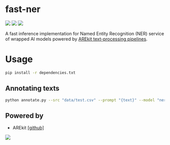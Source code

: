 # fast-ner 
![](https://img.shields.io/badge/Python-3.9-brightgreen.svg)
![](https://img.shields.io/badge/AREkit-0.25.0-orange.svg)
[![](https://colab.research.google.com/assets/colab-badge.svg)](https://colab.research.google.com/github/nicolay-r/ner-service/blob/main/NER_annotation_service.ipynb)

A fast inference implementation for Named Entity Recognition (NER) service of wrapped AI models powered by 
[AREkit text-processing pipelines](https://github.com/nicolay-r/AREkit/wiki/Pipelines:-Text-Processing).

# Usage

```bash
pip install -r dependencies.txt
```

## Annotating texts

```bash
python annotate.py --src "data/test.csv" --prompt "{text}" --model "ner_ontonotes_bert"
```

## Powered by

* AREkit [[github]](https://github.com/nicolay-r/AREkit)

<p float="left">
<a href="https://github.com/nicolay-r/AREkit"><img src="https://github.com/nicolay-r/ARElight/assets/14871187/01232f7a-970f-416c-b7a4-1cda48506afe"/></a>
</p>
